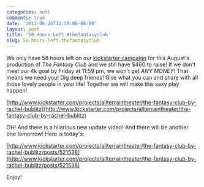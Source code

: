 ```yaml
---
categories: null
comments: true
date: '2013-06-26T13:39:00-06:00'
layout: post
title: '58 Hours Left #thefantasyclub'
slug: 58-hours-left-thefantasyclub
---
```


We only have 58 hours left on our [kickstarter campaign](http://www.kickstarter.com/projects/allterraintheater/the-fantasy-club-by-rachel-bublitz) for this August's production of *The Fantasy Club* and we still have $460 to raise! If we don't meet our 4k goal by Friday at 11:59 pm, we won't get *ANY MONEY*! That means we need you! Dig deep friends! Give what you can and share with all those lovely people in your life! Together we will make this sexy play happen!

[http://www.kickstarter.com/projects/allterraintheater/the-fantasy-club-by-rachel-bublitz](http://www.kickstarter.com/projects/allterraintheater/the-fantasy-club-by-rachel-bublitz)

OH! And there is a hilarious new update video! And there will be another one tomorrow! Here is today's:

[http://www.kickstarter.com/projects/allterraintheater/the-fantasy-club-by-rachel-bublitz/posts/521538](http://www.kickstarter.com/projects/allterraintheater/the-fantasy-club-by-rachel-bublitz/posts/521538)

Enjoy!